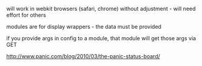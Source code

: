 will work in webkit browsers (safari, chrome) without adjustment - will need effort for others

modules are for display wrappers - the data must be provided 

if you provide args in config to a module, that module will get those args via GET

http://www.panic.com/blog/2010/03/the-panic-status-board/